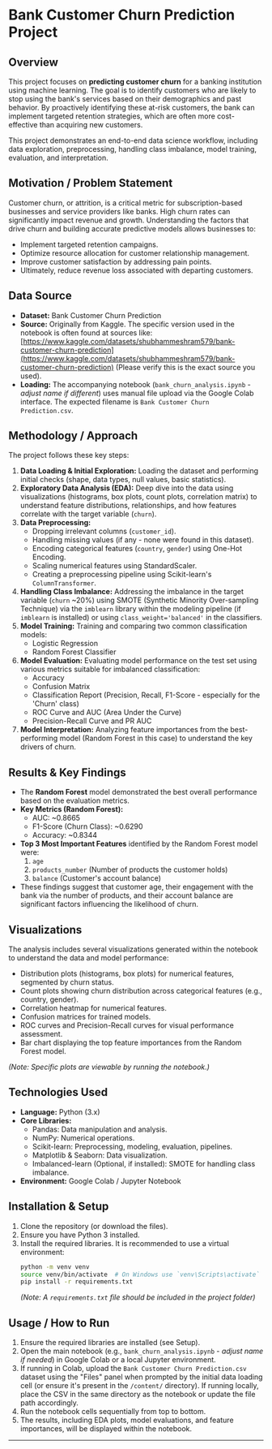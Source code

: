 # Bank Customer Churn Prediction Project

## Overview

This project focuses on **predicting customer churn** for a banking institution using machine learning. The goal is to identify customers who are likely to stop using the bank's services based on their demographics and past behavior. By proactively identifying these at-risk customers, the bank can implement targeted retention strategies, which are often more cost-effective than acquiring new customers.

This project demonstrates an end-to-end data science workflow, including data exploration, preprocessing, handling class imbalance, model training, evaluation, and interpretation.

## Motivation / Problem Statement

Customer churn, or attrition, is a critical metric for subscription-based businesses and service providers like banks. High churn rates can significantly impact revenue and growth. Understanding the factors that drive churn and building accurate predictive models allows businesses to:
* Implement targeted retention campaigns.
* Optimize resource allocation for customer relationship management.
* Improve customer satisfaction by addressing pain points.
* Ultimately, reduce revenue loss associated with departing customers.

## Data Source

* **Dataset:** Bank Customer Churn Prediction
* **Source:** Originally from Kaggle. The specific version used in the notebook is often found at sources like: [https://www.kaggle.com/datasets/shubhammeshram579/bank-customer-churn-prediction](https://www.kaggle.com/datasets/shubhammeshram579/bank-customer-churn-prediction) (Please verify this is the exact source you used).
* **Loading:** The accompanying notebook (`bank_churn_analysis.ipynb` - *adjust name if different*) uses manual file upload via the Google Colab interface. The expected filename is `Bank Customer Churn Prediction.csv`.

## Methodology / Approach

The project follows these key steps:

1.  **Data Loading & Initial Exploration:** Loading the dataset and performing initial checks (shape, data types, null values, basic statistics).
2.  **Exploratory Data Analysis (EDA):** Deep dive into the data using visualizations (histograms, box plots, count plots, correlation matrix) to understand feature distributions, relationships, and how features correlate with the target variable (`churn`).
3.  **Data Preprocessing:**
    * Dropping irrelevant columns (`customer_id`).
    * Handling missing values (if any - none were found in this dataset).
    * Encoding categorical features (`country`, `gender`) using One-Hot Encoding.
    * Scaling numerical features using StandardScaler.
    * Creating a preprocessing pipeline using Scikit-learn's `ColumnTransformer`.
4.  **Handling Class Imbalance:** Addressing the imbalance in the target variable (`churn` ~20%) using SMOTE (Synthetic Minority Over-sampling Technique) via the `imblearn` library within the modeling pipeline (if `imblearn` is installed) or using `class_weight='balanced'` in the classifiers.
5.  **Model Training:** Training and comparing two common classification models:
    * Logistic Regression
    * Random Forest Classifier
6.  **Model Evaluation:** Evaluating model performance on the test set using various metrics suitable for imbalanced classification:
    * Accuracy
    * Confusion Matrix
    * Classification Report (Precision, Recall, F1-Score - especially for the 'Churn' class)
    * ROC Curve and AUC (Area Under the Curve)
    * Precision-Recall Curve and PR AUC
7.  **Model Interpretation:** Analyzing feature importances from the best-performing model (Random Forest in this case) to understand the key drivers of churn.

## Results & Key Findings

* The **Random Forest** model demonstrated the best overall performance based on the evaluation metrics.
* **Key Metrics (Random Forest):**
    * AUC: ~0.8665
    * F1-Score (Churn Class): ~0.6290
    * Accuracy: ~0.8344
* **Top 3 Most Important Features** identified by the Random Forest model were:
    1.  `age`
    2.  `products_number` (Number of products the customer holds)
    3.  `balance` (Customer's account balance)
* These findings suggest that customer age, their engagement with the bank via the number of products, and their account balance are significant factors influencing the likelihood of churn.

## Visualizations

The analysis includes several visualizations generated within the notebook to understand the data and model performance:

* Distribution plots (histograms, box plots) for numerical features, segmented by churn status.
* Count plots showing churn distribution across categorical features (e.g., country, gender).
* Correlation heatmap for numerical features.
* Confusion matrices for trained models.
* ROC curves and Precision-Recall curves for visual performance assessment.
* Bar chart displaying the top feature importances from the Random Forest model.

*(Note: Specific plots are viewable by running the notebook.)*

## Technologies Used

* **Language:** Python (3.x)
* **Core Libraries:**
    * Pandas: Data manipulation and analysis.
    * NumPy: Numerical operations.
    * Scikit-learn: Preprocessing, modeling, evaluation, pipelines.
    * Matplotlib & Seaborn: Data visualization.
    * Imbalanced-learn (Optional, if installed): SMOTE for handling class imbalance.
* **Environment:** Google Colab / Jupyter Notebook

## Installation & Setup

1.  Clone the repository (or download the files).
2.  Ensure you have Python 3 installed.
3.  Install the required libraries. It is recommended to use a virtual environment:
    ```bash
    python -m venv venv
    source venv/bin/activate  # On Windows use `venv\Scripts\activate`
    pip install -r requirements.txt
    ```
    *(Note: A `requirements.txt` file should be included in the project folder)*

## Usage / How to Run

1.  Ensure the required libraries are installed (see Setup).
2.  Open the main notebook (e.g., `bank_churn_analysis.ipynb` - *adjust name if needed*) in Google Colab or a local Jupyter environment.
3.  If running in Colab, upload the `Bank Customer Churn Prediction.csv` dataset using the "Files" panel when prompted by the initial data loading cell (or ensure it's present in the `/content/` directory). If running locally, place the CSV in the same directory as the notebook or update the file path accordingly.
4.  Run the notebook cells sequentially from top to bottom.
5.  The results, including EDA plots, model evaluations, and feature importances, will be displayed within the notebook.

---
